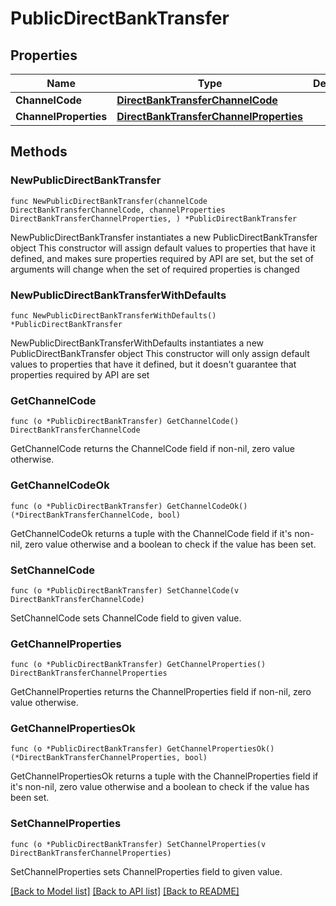 # PublicDirectBankTransfer

## Properties

Name | Type | Description | Notes
------------ | ------------- | ------------- | -------------
**ChannelCode** | [**DirectBankTransferChannelCode**](DirectBankTransferChannelCode.md) |  | 
**ChannelProperties** | [**DirectBankTransferChannelProperties**](DirectBankTransferChannelProperties.md) |  | 

## Methods

### NewPublicDirectBankTransfer

`func NewPublicDirectBankTransfer(channelCode DirectBankTransferChannelCode, channelProperties DirectBankTransferChannelProperties, ) *PublicDirectBankTransfer`

NewPublicDirectBankTransfer instantiates a new PublicDirectBankTransfer object
This constructor will assign default values to properties that have it defined,
and makes sure properties required by API are set, but the set of arguments
will change when the set of required properties is changed

### NewPublicDirectBankTransferWithDefaults

`func NewPublicDirectBankTransferWithDefaults() *PublicDirectBankTransfer`

NewPublicDirectBankTransferWithDefaults instantiates a new PublicDirectBankTransfer object
This constructor will only assign default values to properties that have it defined,
but it doesn't guarantee that properties required by API are set

### GetChannelCode

`func (o *PublicDirectBankTransfer) GetChannelCode() DirectBankTransferChannelCode`

GetChannelCode returns the ChannelCode field if non-nil, zero value otherwise.

### GetChannelCodeOk

`func (o *PublicDirectBankTransfer) GetChannelCodeOk() (*DirectBankTransferChannelCode, bool)`

GetChannelCodeOk returns a tuple with the ChannelCode field if it's non-nil, zero value otherwise
and a boolean to check if the value has been set.

### SetChannelCode

`func (o *PublicDirectBankTransfer) SetChannelCode(v DirectBankTransferChannelCode)`

SetChannelCode sets ChannelCode field to given value.


### GetChannelProperties

`func (o *PublicDirectBankTransfer) GetChannelProperties() DirectBankTransferChannelProperties`

GetChannelProperties returns the ChannelProperties field if non-nil, zero value otherwise.

### GetChannelPropertiesOk

`func (o *PublicDirectBankTransfer) GetChannelPropertiesOk() (*DirectBankTransferChannelProperties, bool)`

GetChannelPropertiesOk returns a tuple with the ChannelProperties field if it's non-nil, zero value otherwise
and a boolean to check if the value has been set.

### SetChannelProperties

`func (o *PublicDirectBankTransfer) SetChannelProperties(v DirectBankTransferChannelProperties)`

SetChannelProperties sets ChannelProperties field to given value.



[[Back to Model list]](../README.md#documentation-for-models) [[Back to API list]](../README.md#documentation-for-api-endpoints) [[Back to README]](../README.md)


